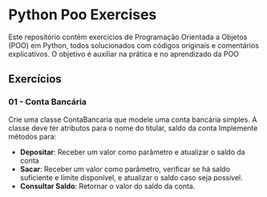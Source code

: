 # Python Poo Exercises
Este repositório contém exercícios de Programação Orientada a Objetos (POO) em Python, todos solucionados com códigos originais e comentários explicativos. O objetivo é auxiliar na prática e no aprendizado da POO

## Exercícios

### 01 - Conta Bancária

Crie uma classe ContaBancaria que modele uma conta bancária simples. A classe deve ter atributos para o nome do titular, saldo da conta Implemente métodos para:

- **Depositar**: Receber um valor como parâmetro e atualizar o saldo da conta
- **Sacar**: Receber um valor como parâmetro, verificar se há saldo suficiente e limite disponível, e atualizar o saldo caso seja possível.
- **Consultar Saldo**: Retornar o valor do saldo da conta.